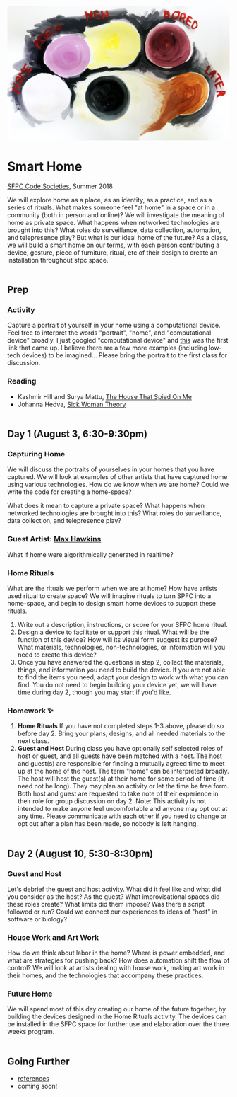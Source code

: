 ![abstract map of colors and circles](map.jpg)

# Smart Home
[SFPC Code Societies](http://sfpc.io/codesocieties/), Summer 2018

We will explore home as a place, as an identity, as a practice, and as a series of rituals. What makes someone feel "at home" in a space or in a community (both in person and online)? We will investigate the meaning of home as private space. What happens when networked technologies are brought into this? What roles do surveillance, data collection, automation, and telepresence play? But what is our ideal home of the future? As a class, we will build a smart home on our terms, with each person contributing a device, gesture, piece of furniture, ritual, etc of their design to create an installation throughout sfpc space.
<br><br>

## Prep

### Activity
Capture a portrait of yourself in your home using a computational device. Feel free to interpret the words "portrait", "home", and "computational device" broadly. I just googled "computational device" and [this](https://www.cs.drexel.edu/~introcs/F2K/lectures/2.1_computers/examples.html) was the first link that came up. I believe there are a few more examples (including low-tech devices) to be imagined... Please bring the portrait to the first class for discussion.

### Reading
* Kashmir Hill and Surya Mattu, [The House That Spied On Me](https://gizmodo.com/the-house-that-spied-on-me-1822429852)
* Johanna Hedva, [Sick Woman Theory](http://www.maskmagazine.com/not-again/struggle/sick-woman-theory)
<br><br>

## Day 1 (August 3, 6:30-9:30pm)

### Capturing Home
We will discuss the portraits of yourselves in your homes that you have captured. We will look at examples of other artists that have captured home using various technologies. How do we know when we are home? Could we write the code for creating a home-space? 

What does it mean to capture a private space? What happens when networked technologies are brought into this? What roles do surveillance, data collection, and telepresence play?

### Guest Artist: [Max Hawkins](https://maxhawkins.me/)
What if home were algorithmically generated in realtime?

### Home Rituals
What are the rituals we perform when we are at home? How have artists used ritual to create space? We will imagine rituals to turn SPFC into a home-space, and begin to design smart home devices to support these rituals.
1. Write out a description, instructions, or score for your SFPC home ritual.
2. Design a device to facilitate or support this ritual. What will be the function of this device? How will its visual form suggest its purpose? What materials, technologies, non-technologies, or information will you need to create this device?
3. Once you have answered the questions in step 2, collect the materials, things, and information you need to build the device. If you are not able to find the items you need, adapt your design to work with what you can find. You do not need to begin building your device yet, we will have time during day 2, though you may start if you'd like.

### Homework ✨
1. **Home Rituals** If you have not completed steps 1-3 above, please do so before day 2. Bring your plans, designs, and all needed materials to the next class.
2. **Guest and Host** During class you have optionally self selected roles of host or guest, and all guests have been matched with a host. The host and guest(s) are responsible for finding a mutually agreed time to meet up at the home of the host. The term "home" can be interpreted broadly. The host will host the guest(s) at their home for some period of time (it need not be long). They may plan an activity or let the time be free form. Both host and guest are requested to take note of their experience in their role for group discussion on day 2. Note: This activity is not intended to make anyone feel uncomfortable and anyone may opt out at any time. Please communicate with each other if you need to change or opt out after a plan has been made, so nobody is left hanging.
<br><br>

## Day 2 (August 10, 5:30-8:30pm)

### Guest and Host
Let's debrief the guest and host activity. What did it feel like and what did you consider as the host? As the guest? What improvisational spaces did these roles create? What limits did them impose? Was there a script followed or run? Could we connect our experiences to ideas of "host" in software or biology?

### House Work and Art Work
How do we think about labor in the home? Where is power embedded, and what are strategies for pushing back? How does automation shift the flow of control? We will look at artists dealing with house work, making art work in their homes, and the technologies that accompany these practices.

### Future Home
We will spend most of this day creating our home of the future together, by building the devices designed in the Home Rituals activity. The devices can be installed in the SFPC space for further use and elaboration over the three weeks program.
<br><br>

## Going Further
* [references](https://github.com/lmccart/Smart-Home/wiki/References)
* coming soon!

<br><br>

